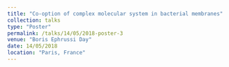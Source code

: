 ```yaml
---
title: "Co-option of complex molecular system in bacterial membranes"
collection: talks
type: "Poster"
permalink: /talks/14/05/2018-poster-3
venue: "Boris Ephrussi Day"
date: 14/05/2018
location: "Paris, France"
---
```

